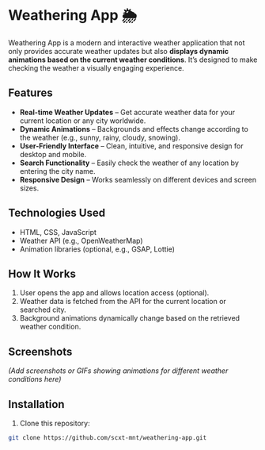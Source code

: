 # Weathering App 🌦️

Weathering App is a modern and interactive weather application that not only provides accurate weather updates but also **displays dynamic animations based on the current weather conditions**. It’s designed to make checking the weather a visually engaging experience.

## Features

- **Real-time Weather Updates** – Get accurate weather data for your current location or any city worldwide.  
- **Dynamic Animations** – Backgrounds and effects change according to the weather (e.g., sunny, rainy, cloudy, snowing).  
- **User-Friendly Interface** – Clean, intuitive, and responsive design for desktop and mobile.  
- **Search Functionality** – Easily check the weather of any location by entering the city name.  
- **Responsive Design** – Works seamlessly on different devices and screen sizes.  

## Technologies Used

- HTML, CSS, JavaScript  
- Weather API (e.g., OpenWeatherMap)  
- Animation libraries (optional, e.g., GSAP, Lottie)  

## How It Works

1. User opens the app and allows location access (optional).  
2. Weather data is fetched from the API for the current location or searched city.  
3. Background animations dynamically change based on the retrieved weather condition.  

## Screenshots

*(Add screenshots or GIFs showing animations for different weather conditions here)*  

## Installation

1. Clone this repository:  
```bash
git clone https://github.com/scxt-mnt/weathering-app.git